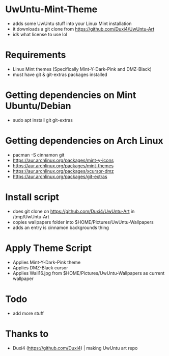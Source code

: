 # UwUntu-Mint-Theme
- adds some UwUntu stuff into your Linux Mint installation
- it downloads a git clone from https://github.com/Duxi4/UwUntu-Art
- idk what license to use lol
# Requirements
- Linux Mint themes (Specifically Mint-Y-Dark-Pink and DMZ-Black)
- must have git & git-extras packages installed
# Getting dependencies on Mint Ubuntu/Debian
- sudo apt install git git-extras
# Getting dependencies on Arch Linux
- pacman -S cinnamon git
- https://aur.archlinux.org/packages/mint-y-icons
- https://aur.archlinux.org/packages/mint-themes
- https://aur.archlinux.org/packages/xcursor-dmz
- https://aur.archlinux.org/packages/git-extras
# Install script
- does git clone on https://github.com/Duxi4/UwUntu-Art in /tmp/UwUntu-Art
- copies wallpapers folder into $HOME/Pictures/UwUntu-Wallpapers
- adds an entry is cinnamon backgrounds thing
# Apply Theme Script
- Applies Mint-Y-Dark-Pink theme
- Applies DMZ-Black cursor
- Applies Wall16.jpg from $HOME/Pictures/UwUntu-Wallpapers as current wallpaper
# Todo
- add more stuff
# Thanks to
- Duxi4 (https://github.com/Duxi4) | making UwUntu art repo
